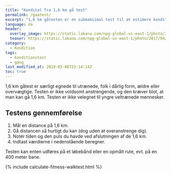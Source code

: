 ```yaml
---
title: "Kondital fra 1,6 km gå test"
permalink: /gaatest/
excerpt: "1,6 km gåtesten er en submaksimal test til at estimere konditallet. Testen er særligt velegnet for utrænede, folk i dårlig form, ældre og overvægtige."
language: da
header:
  overlay_image: https://static.lakana.com/npg-global-us-east-1/photo/2017/04/05/people%20walking%20generic%20sidewalk_6381382_ver1.0_1280_720.jpg
  teaser: https://static.lakana.com/npg-global-us-east-1/photo/2017/04/05/people%20walking%20generic%20sidewalk_6381382_ver1.0_1280_720.jpg
category:
  - Kondition
tags:
  - konditionstest
  - gang
last_modified_at: 2019-03-06T23:14:14Z
toc: true
---
```


1,6 km gåtest er særligt egnede til utrænede, folk i dårlig form, ældre eller overvægtige. Testen er ikke voldsomt anstrengende, og den kræver blot, at man kan gå 1,6 km. Testen er ikke velegnet til yngre veltrænede mennesker.

## Testens gennemførelse

1. Mål en distance på 1,6 km.
2. Gå distancen så hurtigt du kan (dog uden at overanstrenge dig).
3. Notér tiden og den puls du havde ved afslutningen af de 1,6 km.
4. Indtast værdierne i nedenstående beregner.

Testen kan enten udføres på et løbebånd eller en opmålt rute, evt. på en 400 meter bane.

{% include calculate-fitness-walktest.html %}
